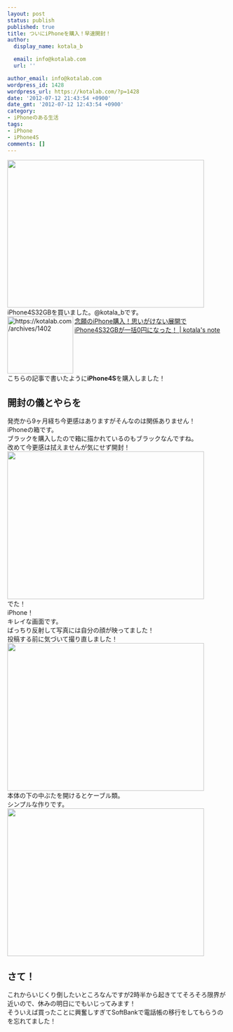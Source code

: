 ```yaml
---
layout: post
status: publish
published: true
title: ついにiPhoneを購入！早速開封！
author:
  display_name: kotala_b

  email: info@kotalab.com
  url: ''

author_email: info@kotalab.com
wordpress_id: 1428
wordpress_url: https://kotalab.com/?p=1428
date: '2012-07-12 21:43:54 +0900'
date_gmt: '2012-07-12 12:43:54 +0900'
category:
- iPhoneのある生活
tags:
- iPhone
- iPhone4S
comments: []
---
```

<p><a href="https://kotalab.com/wp-content/uploads/iphone_01.jpg" target="_blank"><img src="https://kotalab.com/wp-content/uploads/iphone_01.jpg" alt="" title="iphone_01" width="448" height="336" class="alignnone size-full wp-image-1430" /></a><br />
iPhone4S32GBを買いました。@kotala_bです。<br />
<a href="https://kotalab.com/iphone4s32gb-0yen" target="_blank"><img title="念願のiPhone購入！思いがけない展開でiPhone4S32GBが一括0円になった！ | kotala's note" src="http://capture.heartrails.com/150x130/1342095433402?https://kotalab.com/iphone4s32gb-0yen" alt="https://kotalab.com/archives/1402" width="150" height="130" align="left" /></a><a href="https://kotalab.com/iphone4s32gb-0yen" title="念願のiPhone購入！思いがけない展開でiPhone4S32GBが一括0円になった！" target="_blank">念願のiPhone購入！思いがけない展開でiPhone4S32GBが一括0円になった！ | kotala's note</a><br style="clear:both;" />こちらの記事で書いたように<strong>iPhone4S</strong>を購入しました！<br />
<!--more--></p>
<h2>開封の儀とやらを</h2>
<p>発売から9ヶ月経ち今更感はありますがそんなのは関係ありません！<br />
iPhoneの箱です。<br />
ブラックを購入したので箱に描かれているのもブラックなんですね。<br />
改めて今更感は拭えませんが気にせず開封！<br />
<a href="https://kotalab.com/wp-content/uploads/iphone_02.jpg" target="_blank"><img src="https://kotalab.com/wp-content/uploads/iphone_02.jpg" alt="" title="iphone_02" width="448" height="336" class="alignnone size-full wp-image-1431" /></a><br />
でた！<br />
iPhone！<br />
キレイな画面です。<br />
ばっちり反射して写真には自分の顔が映ってました！<br />
投稿する前に気づいて撮り直しました！<br />
<a href="https://kotalab.com/wp-content/uploads/iphone_03.jpg" target="_blank"><img src="https://kotalab.com/wp-content/uploads/iphone_03.jpg" alt="" title="iphone_03" width="448" height="336" class="alignnone size-full wp-image-1432" /></a><br />
本体の下の中ぶたを開けるとケーブル類。<br />
シンプルな作りです。<br />
<a href="https://kotalab.com/wp-content/uploads/iphone_04.jpg" target="_blank"><img src="https://kotalab.com/wp-content/uploads/iphone_04.jpg" alt="" title="iphone_04" width="448" height="336" class="alignnone size-full wp-image-1429" /></a></p>
<h2>さて！</h2>
<p>これからいじくり倒したいところなんですが2時半から起きててそろそろ限界が近いので、休みの明日にでもいじってみます！<br />
そういえば買ったことに興奮しすぎてSoftBankで電話帳の移行をしてもらうのを忘れてました！</p>

